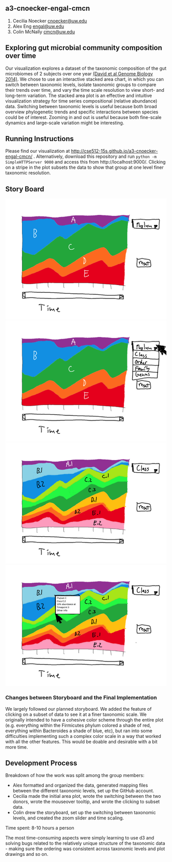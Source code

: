 ## a3-cnoecker-engal-cmcn

1. Cecilia Noecker cnoecker@uw.edu
2. Alex Eng engal@uw.edu
3. Colin McNally cmcn@uw.edu

## Exploring gut microbial community composition over time

Our visualization explores a dataset of the taxonomic composition of the gut microbiomes of 2 subjects over one year [(David et al Genome Biology 2014)](http://genomebiology.com/2014/15/7/R89). We chose to use an interactive stacked area chart, in which you can switch between taxonomic levels, isolate taxonomic groups to compare their trends over time, and vary the time scale resolution to view short- and long-term variation.
The stacked area plot is an effective and intuitive visualization strategy for time series compositional (relative abundance) data. Switching between taxonomic levels is useful because both broad overview phylogenetic trends and specific interactions between species could be of interest. Zooming in and out is useful because both fine-scale dynamics and large-scale variation might be interesting.

## Running Instructions

Please find our visualization at http://cse512-15s.github.io/a3-cnoecker-engal-cmcn/ . Alternatively, download this repository and run `python -m SimpleHTTPServer 9000` and access this from http://localhost:9000/. Clicking on a stripe in the plot subsets the data to show that group at one level finer taxonomic resolution.

## Story Board

![story1](storyboard1.png)
![story2](storyboard2.png)
![story3](storyboard3.png)
![story4](storyboard4.png)


### Changes between Storyboard and the Final Implementation

We largely followed our planned storyboard. We added the feature of clicking on a subset of data to see it at a finer taxonomic scale. We originally intended to have a cohesive color scheme through the entire plot (e.g. everything within the Firmicutes phylum colored a shade of red, everything within Bacteroides a shade of blue, etc), but ran into some difficulties implementing such a complex color scale in a way that worked with all the other features. This would be doable and desirable with a bit more time. 

## Development Process

Breakdown of how the work was split among the group members:
- Alex formatted and organized the data, generated mapping files between the different taxonomic levels, set up the GitHub account. 
- Cecilia made the initial area plot, wrote the switching between the two donors, wrote the mouseover tooltip, and wrote the clicking to subset data.
- Colin drew the storyboard, set up the switching between taxonomic levels, and created the zoom slider and time scaling.  

Time spent: 8-10 hours a person

The most time-consuming aspects were simply learning to use d3 and solving bugs related to the relatively unique structure of the taxonomic data - making sure the ordering was consistent across taxonomic levels and plot drawings and so on.
